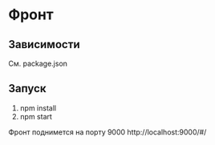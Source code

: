 # Фронт

## Зависимости
См. package.json

## Запуск
1) npm install
2) npm start

Фронт поднимется на порту 9000
http://localhost:9000/#/
